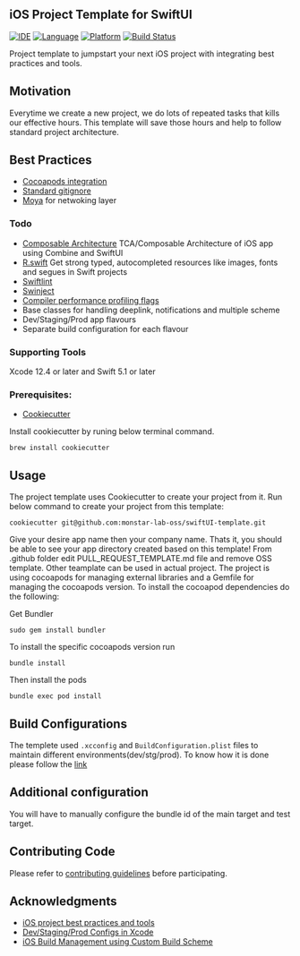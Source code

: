 ## iOS Project Template for SwiftUI
[![IDE](https://img.shields.io/badge/Xcode-13-blue.svg)](https://developer.apple.com/xcode/)
[![Language](https://img.shields.io/badge/swift-5.0-orange.svg)](https://swift.org)
[![Platform](https://img.shields.io/badge/iOS-13-green.svg)](https://developer.apple.com/ios/)
[![Build Status](https://github.com/monstar-lab-oss/swiftUI-template/actions/workflows/build.yml/badge.svg)](https://github.com/monstar-lab-oss/swiftUI-template/actions/workflows/build.yml)


Project template to jumpstart your next iOS project with integrating best practices and tools.

## Motivation

Everytime we create a new project, we do lots of repeated tasks that kills our effective hours. 
This template will save those hours and help to follow standard project architecture.


## Best Practices
* [Cocoapods integration](https://cocoapods.org)
* [Standard gitignore](https://github.com/github/gitignore/blob/master/Swift.gitignore)
* [Moya](https://github.com/Moya/Moya) for netwoking layer

### Todo
* [Composable Architecture](https://github.com/pointfreeco/swift-composable-architecture) TCA/Composable Architecture of iOS app using Combine and SwiftUI
* [R.swift](https://github.com/mac-cain13/R.swift) Get strong typed, autocompleted resources like images, fonts and segues in Swift projects
* [Swiftlint](https://github.com/realm/SwiftLint)
* [Swinject](https://github.com/Swinject/Swinject)
* [Compiler performance profiling flags](https://www.jessesquires.com/blog/measuring-compile-times-xcode9)
* Base classes for handling deeplink, notifications and multiple scheme
* Dev/Staging/Prod app flavours
* Separate build configuration for each flavour

### Supporting Tools
Xcode 12.4 or later and Swift 5.1 or later

### Prerequisites:
* [Cookiecutter](https://cookiecutter.readthedocs.io/en/latest/installation.html)

Install cookiecutter by runing below terminal command.

```
brew install cookiecutter
```

## Usage

The project template uses Cookiecutter to create your project from it. Run below command to create your project from this template:

```
cookiecutter git@github.com:monstar-lab-oss/swiftUI-template.git
```
Give your desire app name then your company name. Thats it, you should be able to see your app directory created based on this template!
From .github folder edit PULL_REQUEST_TEMPLATE.md file and remove OSS template. Other teamplate can be used in actual project. 
The project is using cocoapods for managing external libraries and a Gemfile for managing the cocoapods version.
To install the cocoapod dependencies do the following:

Get Bundler

```
sudo gem install bundler
```

To install the specific cocoapods version run

```
bundle install
```

Then install the pods

```
bundle exec pod install
```
## Build Configurations
The templete used `.xcconfig` and `BuildConfiguration.plist` files to maintain different environments(dev/stg/prod). To know how it is done please follow the [link](https://medium.com/better-programming/how-to-create-development-staging-and-production-configs-in-xcode-ec58b2cc1df4)
## Additional configuration

You will have to manually configure the bundle id of the main target and test target.

## Contributing Code
Please refer to [contributing guidelines](https://github.com/monstar-lab-oss/swiftUI-template/blob/main/CONTRIBUTING.md) before participating.


## Acknowledgments

* [iOS project best practices and tools](https://medium.com/@piotr.gorzelany/ios-project-best-practices-and-tools-c46135b8116d)
* [Dev/Staging/Prod Configs in Xcode](https://medium.com/better-programming/how-to-create-development-staging-and-production-configs-in-xcode-ec58b2cc1df4)
* [iOS Build Management using Custom Build Scheme](https://www.talentica.com/blogs/ios-build-management-using-custom-build-scheme/)
